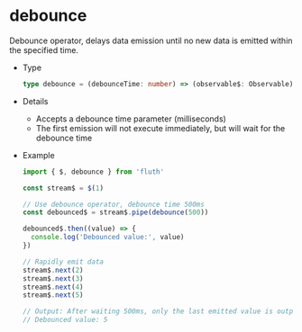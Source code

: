 # debounce

Debounce operator, delays data emission until no new data is emitted within the specified time.

- Type

  ```typescript
  type debounce = (debounceTime: number) => (observable$: Observable) => Observable
  ```

- Details

  - Accepts a debounce time parameter (milliseconds)
  - The first emission will not execute immediately, but will wait for the debounce time

- Example

  ```typescript
  import { $, debounce } from 'fluth'

  const stream$ = $(1)

  // Use debounce operator, debounce time 500ms
  const debounced$ = stream$.pipe(debounce(500))

  debounced$.then((value) => {
    console.log('Debounced value:', value)
  })

  // Rapidly emit data
  stream$.next(2)
  stream$.next(3)
  stream$.next(4)
  stream$.next(5)

  // Output: After waiting 500ms, only the last emitted value is output
  // Debounced value: 5
  ```
